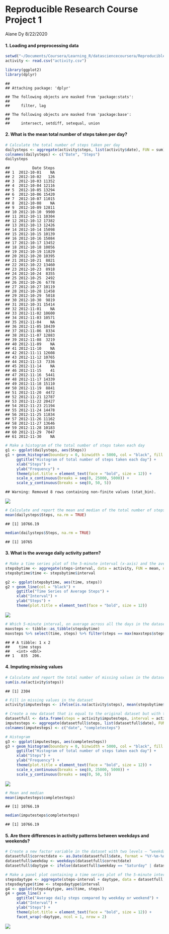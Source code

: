 Reproducible Research Course Project 1
================
Alane Dy
8/22/2020

#### 1\. Loading and preprocessing data

``` r
setwd("~/Documents/Coursera/Learning_R/datasciencecoursera/Reproducible_Research")
activity <- read.csv("activity.csv")

library(ggplot2)
library(dplyr)
```

    ## 
    ## Attaching package: 'dplyr'

    ## The following objects are masked from 'package:stats':
    ## 
    ##     filter, lag

    ## The following objects are masked from 'package:base':
    ## 
    ##     intersect, setdiff, setequal, union

#### 2\. What is the mean total number of steps taken per day?

``` r
# Calculate the total number of steps taken per day
dailysteps <- aggregate(activity$steps, list(activity$date), FUN = sum)
colnames(dailysteps) <- c("Date", "Steps")
dailysteps
```

    ##          Date Steps
    ## 1  2012-10-01    NA
    ## 2  2012-10-02   126
    ## 3  2012-10-03 11352
    ## 4  2012-10-04 12116
    ## 5  2012-10-05 13294
    ## 6  2012-10-06 15420
    ## 7  2012-10-07 11015
    ## 8  2012-10-08    NA
    ## 9  2012-10-09 12811
    ## 10 2012-10-10  9900
    ## 11 2012-10-11 10304
    ## 12 2012-10-12 17382
    ## 13 2012-10-13 12426
    ## 14 2012-10-14 15098
    ## 15 2012-10-15 10139
    ## 16 2012-10-16 15084
    ## 17 2012-10-17 13452
    ## 18 2012-10-18 10056
    ## 19 2012-10-19 11829
    ## 20 2012-10-20 10395
    ## 21 2012-10-21  8821
    ## 22 2012-10-22 13460
    ## 23 2012-10-23  8918
    ## 24 2012-10-24  8355
    ## 25 2012-10-25  2492
    ## 26 2012-10-26  6778
    ## 27 2012-10-27 10119
    ## 28 2012-10-28 11458
    ## 29 2012-10-29  5018
    ## 30 2012-10-30  9819
    ## 31 2012-10-31 15414
    ## 32 2012-11-01    NA
    ## 33 2012-11-02 10600
    ## 34 2012-11-03 10571
    ## 35 2012-11-04    NA
    ## 36 2012-11-05 10439
    ## 37 2012-11-06  8334
    ## 38 2012-11-07 12883
    ## 39 2012-11-08  3219
    ## 40 2012-11-09    NA
    ## 41 2012-11-10    NA
    ## 42 2012-11-11 12608
    ## 43 2012-11-12 10765
    ## 44 2012-11-13  7336
    ## 45 2012-11-14    NA
    ## 46 2012-11-15    41
    ## 47 2012-11-16  5441
    ## 48 2012-11-17 14339
    ## 49 2012-11-18 15110
    ## 50 2012-11-19  8841
    ## 51 2012-11-20  4472
    ## 52 2012-11-21 12787
    ## 53 2012-11-22 20427
    ## 54 2012-11-23 21194
    ## 55 2012-11-24 14478
    ## 56 2012-11-25 11834
    ## 57 2012-11-26 11162
    ## 58 2012-11-27 13646
    ## 59 2012-11-28 10183
    ## 60 2012-11-29  7047
    ## 61 2012-11-30    NA

``` r
# Make a histogram of the total number of steps taken each day
g1 <- ggplot(dailysteps, aes(Steps))
g1 + geom_histogram(boundary = 0, binwidth = 5000, col = "black", fill = "white") + 
     ggtitle("Histogram of total number of steps taken each day") + 
     xlab("Steps") + 
     ylab("Frequency") + 
     theme(plot.title = element_text(face = "bold", size = 12)) + 
     scale_x_continuous(breaks = seq(0, 25000, 5000)) + 
     scale_y_continuous(breaks = seq(0, 50, 5))
```

    ## Warning: Removed 8 rows containing non-finite values (stat_bin).

![](PA1_template_files/figure-gfm/unnamed-chunk-2-1.png)<!-- -->

``` r
# Calculate and report the mean and median of the total number of steps taken per day
mean(dailysteps$Steps, na.rm = TRUE)
```

    ## [1] 10766.19

``` r
median(dailysteps$Steps, na.rm = TRUE)
```

    ## [1] 10765

#### 3\. What is the average daily activity pattern?

``` r
# Make a time series plot of the 5-minute interval (x-axis) and the average number of steps taken, averaged across all days (y-axis)
stepsbytime <- aggregate(steps~interval, data = activity, FUN = mean, na.action = na.omit)
stepsbytime$time <- stepsbytime$interval

g2 <- ggplot(stepsbytime, aes(time, steps))
g2 + geom_line(col = "black") + 
     ggtitle("Time Series of Average Steps") + 
     xlab("Interval") + 
     ylab("Steps") + 
     theme(plot.title = element_text(face = "bold", size = 12))
```

![](PA1_template_files/figure-gfm/unnamed-chunk-3-1.png)<!-- -->

``` r
# Which 5-minute interval, on average across all the days in the dataset, contains the maximum number of steps?
maxsteps <- tibble::as_tibble(stepsbytime)
maxsteps %>% select(time, steps) %>% filter(steps == max(maxsteps$steps))
```

    ## # A tibble: 1 x 2
    ##    time steps
    ##   <int> <dbl>
    ## 1   835  206.

#### 4\. Imputing missing values

``` r
# Calculate and report the total number of missing values in the dataset 
sum(is.na(activity$steps))
```

    ## [1] 2304

``` r
# Fill in missing values in the dataset
activity$imputesteps <- ifelse(is.na(activity$steps), mean(stepsbytime$steps[match(activity$interval, stepsbytime$interval)], 0), activity$steps)

# Create a new dataset that is equal to the original dataset but with the missing data filled in
datasetfull <- data.frame(steps = activity$imputesteps, interval = activity$interval, date = activity$date)
imputesteps <- aggregate(datasetfull$steps, list(datasetfull$date), FUN = sum)
colnames(imputesteps) <- c("date", "completesteps")

# Histogram
g3 <- ggplot(imputesteps, aes(completesteps))
g3 + geom_histogram(boundary = 0, binwidth = 5000, col = "black", fill = "white") + 
     ggtitle("Histogram of total number of steps taken each day") + 
     xlab("Steps") + 
     ylab("Frequency") + 
     theme(plot.title = element_text(face = "bold", size = 12)) + 
     scale_x_continuous(breaks = seq(0, 25000, 5000)) + 
     scale_y_continuous(breaks = seq(0, 50, 5))
```

![](PA1_template_files/figure-gfm/unnamed-chunk-4-1.png)<!-- -->

``` r
# Mean and median
mean(imputesteps$completesteps)
```

    ## [1] 10766.19

``` r
median(imputesteps$completesteps)
```

    ## [1] 10766.19

#### 5\. Are there differences in activity patterns between weekdays and weekends?

``` r
# Create a new factor variable in the dataset with two levels – “weekday” and “weekend” 
datasetfull$correctdate <- as.Date(datasetfull$date, format = "%Y-%m-%d")
datasetfull$weekday <- weekdays(datasetfull$correctdate)
datasetfull$daytype <- ifelse(datasetfull$weekday == "Saturday" | datasetfull$weekday == "Sunday", "weekend", "weekday")

# Make a panel plot containing a time series plot of the 5-minute interval (x-axis) and the average number of steps taken, averaged across all weekday days or weekend days (y-axis)
stepsdaytype <- aggregate(steps~interval + daytype, data = datasetfull, FUN = mean, na.action = na.omit)
stepsdaytype$time <- stepsdaytype$interval
g4 <- ggplot(stepsdaytype, aes(time, steps))
g4 + geom_line() + 
     ggtitle("Average daily steps compared by weekday or weekend") + 
     xlab("Interval") + 
     ylab("Steps") + 
     theme(plot.title = element_text(face = "bold", size = 12)) + 
     facet_wrap(~daytype, ncol = 1, nrow = 2)
```

![](PA1_template_files/figure-gfm/unnamed-chunk-5-1.png)<!-- -->
